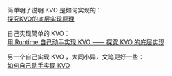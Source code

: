 简单明了说明 KVO 是如何实现的：  
[探究KVO的底层实现原理](https://www.jianshu.com/p/829864680648)

自己实现简单的 KVO：  
[用 Runtime 自己动手实现 KVO —— 探究 KVO 的底层实现](http://liuduo.me/2018/02/07/kvo-imp/)

另一个自己实现 KVO ，大同小异，文笔更好一些：  
[如何自己动手实现 KVO](https://tech.glowing.com/cn/implement-kvo/)